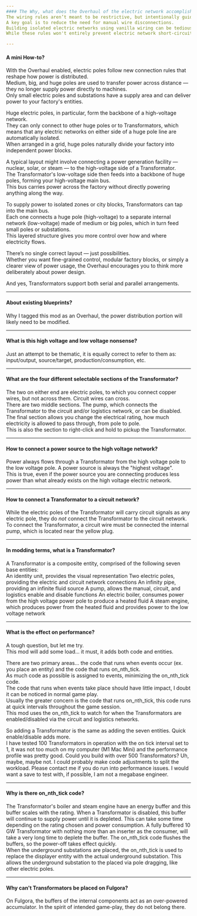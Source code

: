 ```yaml
---
#### The Why, what does the Overhaul of the electric network accomplish?  
The wiring rules aren’t meant to be restrictive, but intentionally guide how electric poles connect.  
A key goal is to reduce the need for manual wire disconnections.  
Building isolated electric networks using vanilla wiring can be tedious and error-prone.  
While these rules won't entirely prevent electric network short-circuits and cross-connections, they make them less likely.  

---
```

#### A mini How-to?  
With the Overhaul enabled, electric poles follow new connection rules that reshape how power is  distributed.  
Medium, big, and huge poles are used to transfer power across distance — they no longer supply  power directly to machines.  
Only small electric poles and substations have a supply area and can deliver power to your  factory's entities.  

Huge electric poles, in particular, form the backbone of a high-voltage network.  
They can only connect to other huge poles or to Transformators, which means that any electric networks on either side of a huge pole line are automatically isolated.  
When arranged in a grid, huge poles naturally divide your factory into independent power blocks.  

A typical layout might involve connecting a power generation facility — nuclear, solar, or steam — to the high-voltage side of a Transformator.  
The Transformator's low-voltage side then feeds into a backbone of huge poles, forming your high-voltage main bus.  
This bus carries power across the factory without directly powering anything along the way.  

To supply power to isolated zones or city blocks, Transformators can tap into the main bus.  
Each one connects a huge pole (high-voltage) to a separate internal network (low-voltage) made of medium or big poles, which in turn feed small poles or substations.  
This layered structure gives you more control over how and where electricity flows.  

There’s no single correct layout — just possibilities.  
Whether you want fine-grained control, modular factory blocks, or simply a clearer view of power usage, the Overhaul encourages you to think more deliberately about power design.  

And yes, Transformators support both serial and parallel arrangements.

---
#### About existing blueprints?  
Why I tagged this mod as an Overhaul, the power distribution portion will likely need to be modified.  

---
#### What is this high voltage and low voltage nonsense?  
Just an attempt to be thematic, it is equally correct to refer to them as: input/output, source/target, production/consumption, etc.  

---
#### What are the four different selectable sections of the Transformator?  
The two on either end are electric poles, to which you connect copper wires, but not across them. Circuit wires can cross.  
There are two middle sections. The pump, which connects the Transformator to the circuit and/or logistics network, or can be disabled.  
The final section allows you change the electrical rating, how much electricity is allowed to pass through, from pole to pole.  
This is also the section to right-click and hold to pickup the Transformator.

---
#### How to connect a power source to the high voltage network?  
Power always flows through a Transformator from the high voltage pole to the low voltage pole. A power source is always the "highest voltage".  
This is true, even if the power source you are connecting produces less power than what already exists on the high voltage electric network.  

---
#### How to connect a Transformator to a circuit network?  
While the electric poles of the Transformator will carry circuit signals as any electric pole, they do *not* connect the Transformator to the circuit network.  
To connect the Transformator, a circuit wire must be connected the internal pump, which is located near the yellow plug.  

---
#### In modding terms, what is a Transformator?  
A Transformator is a composite entity, comprised of the following seven base entities:  
An identity unit, provides the visual representation
Two electric poles, providing the electric and circuit network connections
An infinity pipe, providing an infinite fluid source
A pump, allows the manual, circuit, and logistics enable and disable functions
An electric boiler, consumes power from the high voltage power pole to produce a heated fluid
A steam engine, which produces power from the heated fluid and provides power to the low voltage network

---
#### What is the effect on performance?  
A tough question, but let me try.  
This mod will add some load... it must, it adds both code and entities.  

There are two primary areas... the code that runs when events occur (ex. you place an entity) and the code that runs on_nth_tick.  
As much code as possible is assigned to events, minimizing the on_nth_tick code.  
The code that runs when events take place should have little impact, I doubt it can be noticed in normal game play.  
Usually the greater concern is the code that runs on_nth_tick, this code runs at quick intervals throughout the game session.  
This mod uses the on_nth_tick to watch for when the Transformators are enabled/disabled via the circuit and logistics networks.  

So adding a Transformator is the same as adding the seven entities. Quick enable/disable adds more.  
I have tested 100 Transformators in operation with the on tick interval set to 1, it was not too much on my computer (M1 Mac Mini) and the performance profile was pretty good. Could you build with over 500 Transformators? Uh, maybe, maybe not.  I could probably make code adjustments to split the workload. Please contact me if you do run into performance issues. I would want a save to test with, if possible, I am not a megabase engineer.  

---
#### Why is there on_nth_tick code?  
The Transformator's boiler and steam engine have an energy buffer and this buffer scales with the rating. When a Transformator is disabled, this buffer will continue to supply power until it is depleted. This can take some time depending on the rating chosen and power consumption. A fully buffered 10 GW Transformator with nothing more than an inserter as the consumer, will take a very long time to deplete the buffer. The on_nth_tick code flushes the buffers, so the power-off takes effect quickly.   
When the underground substations are placed, the on_nth_tick is used to replace the displayer entity with the actual underground substation. This allows the underground substation to the placed via pole dragging, like other electric poles.  

---
#### Why can't Transformators be placed on Fulgora?  
On Fulgora, the buffers of the internal components act as an over-powered accumulator. In the spirit of intended game-play, they do not belong there.  